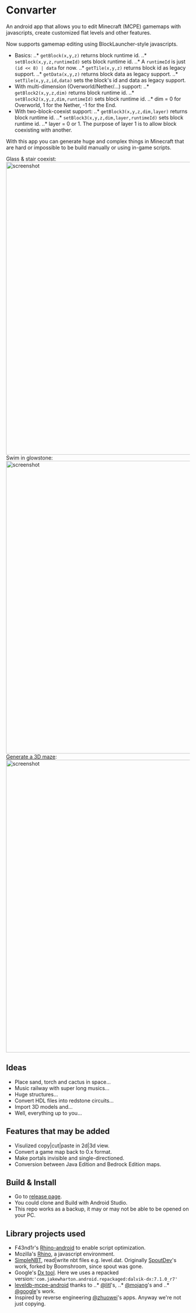# Convarter
An android app that allows you to edit Minecraft (MCPE) gamemaps with javascripts, create customized flat levels and other features.

Now supports gamemap editing using BlockLauncher-style javascripts.
* Basics:
..* `getBlock(x,y,z)` returns block runtime id.
..* `setBlock(x,y,z,runtimeId)` sets block runtime id.
..* A `runtimeId` is just `(id << 8) | data` for now.
..* `getTile(x,y,z)` returns block id as legacy support.
..* `getData(x,y,z)` returns block data as legacy support.
..* `setTile(x,y,z,id,data)` sets the block's id and data as legacy support.
* With multi-dimension (Overworld/Nether/...) support:
..* `getBlock2(x,y,z,dim)` returns block runtime id.
..* `setBlock2(x,y,z,dim,runtimeId)` sets block runtime id.
..* dim = 0 for Overworld, 1 for the Nether, -1 for the End.
* With two-block-coexist support:
..* `getBlock3(x,y,z,dim,layer)` returns block runtime id.
..* `setBlock3(x,y,z,dim,layer,runtimeId)` sets block runtime id.
..* layer = 0 or 1. The purpose of layer 1 is to allow block coexisting with another.

With this app you can generate huge and complex things in Minecraft that are hard
or impossible to be build manually or using in-game scripts.  

Glass & stair coexist:  
<img src="screenshot00.jpg" alt="screenshot" width="800"/>  
Swim in glowstone:  
<img src="screenshot01.jpg" alt="screenshot" width="800"/>  
[Generate a 3D maze](https://github.com/oO0oO0oO0o0o00/mcpe-3d-maze-generater):  
<img src="https://github.com/oO0oO0oO0o0o00/mcpe-3d-maze-generater/raw/master/scr0.jpg?raw=true"
alt="screenshot" width="800"/>  

## Ideas
* Place sand, torch and cactus in space...
* Music railway with super long musics...
* Huge structures...
* Convert HDL files into redstone circuits...
* Import 3D models and... 
* Well, everything up to you... 

## Features that may be added
* Visulized copy|cut|paste in 2d|3d view.
* Convert a game map back to 0.x format.
* Make portals invisible and single-directioned.
* Conversion between Java Edition and Bedrock Edition maps.

## Build & Install
* Go to [release page](https://github.com/oO0oO0oO0o0o00/Convarter/releases).
* You could clone and Build with Android Studio.
* This repo works as a backup, it may or may not be able to be opened on your PC.

## Library projects used
* F43nd1r's [Rhino-android](https://github.com/F43nd1r/rhino-android) to enable script optimization.
* Mozilla's [Rhino](https://developer.mozilla.org/en-US/docs/Mozilla/Projects/Rhino), a javascript
environment.
* [SimpleNBT](https://github.com/boomshroom/SimpleNBT), read|write nbt files e.g. level.dat.
Originally [SpoutDev](https://www.google.com/search?&q=spout.org)'s work, forked by
Boomshroom, since spout was gone.
* Google's [Dx tool](https://android.googlesource.com/platform/dalvik). Here we uses
a repacked version:`'com.jakewharton.android.repackaged:dalvik-dx:7.1.0_r7'`
* [leveldb-mcpe-android](https://github.com/oO0oO0oO0o0o00/leveldb-mcpe-android) thanks to
..* [@litl](https://github.com/litl/android-leveldb)'s,
..* [@mojang](https://github.com/Mojang/leveldb-mcpe)'s and
..* [@google](https://github.com/google/leveldb)'s work.
* Inspired by reverse engineering [@zhuowei](https://github.com/zhuowei)'s
apps. Anyway we're not just copying.